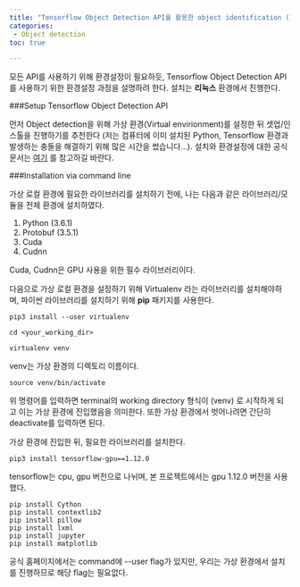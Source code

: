 ```yaml
---
title: "Tensorflow Object Detection API를 활용한 object identification (1)"
categories:
 - Object detection
toc: true

---
```


모든 API를 사용하기 위해 환경설정이 필요하듯, Tensorflow Object Detection API를 사용하기 위한 환경설정 과정을 설명하려 한다. 설치는 **리눅스** 환경에서 진행한다.

###Setup Tensorflow Object Detection API

먼저 Object detection을 위해 가상 환경(Virtual envirionment)를 설정한 뒤 셋업/인스톨을 진행하기를 추천한다 (저는 컴퓨터에 이미 설치된 Python, Tensorflow 환경과 발생하는 충돌을 해결하기 위해 많은 시간을 썼습니다...). 설치와 환경설정에 대한 공식 문서는 [여기](https://github.com/tensorflow/models/blob/master/research/object_detection/g3doc/installation.md) 를 참고하길 바란다.

###Installation via command line

가상 로컬 환경에 필요한 라이브러리를 설치하기 전에, 나는 다음과 같은 라이브러리/모듈을 전체 환경에 설치하였다.

1. Python (3.6.1)
2. Protobuf (3.5.1)
3. Cuda
4. Cudnn

Cuda, Cudnn은 GPU 사용을 위한 필수 라이브러리이다.

다음으로 가상 로컬 환경을 설정하기 위해 Virtualenv 라는 라이브러리를 설치해야하며, 파이썬 라이브러리를 설치하기 위해 **pip** 패키지를 사용한다.

```
pip3 install --user virtualenv
```

```
cd <your_working_dir>
```

```
virtualenv venv
```

venv는 가상 환경의 디렉토리 이름이다.

```
source venv/bin/activate
```

위 명령어를 입력하면 terminal의 working directory 형식이 (venv) 로 시작하게 되고 이는 가상 환경에 진입했음을 의미한다. 또한 가상 환경에서 벗어나려면 간단히 deactivate를 입력하면 된다.

가상 환경에 진입한 뒤, 필요한 라이브러리를 설치한다.

```
pip3 install tensorflow-gpu==1.12.0
```

tensorflow는 cpu, gpu 버전으로 나뉘며, 본 프로젝트에서는 gpu 1.12.0 버전을 사용했다.

```
pip install Cython
pip install contextlib2
pip install pillow
pip install lxml
pip install jupyter
pip install matplotlib
```

공식 홈페이지에서는 command에 --user flag가 있지만, 우리는 가상 환경에서 설치를 진행하므로 해당 flag는 필요없다.







